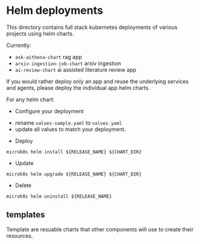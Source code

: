 
# Helm deployments

This directory contains full stack kubernetes deployments of 
various projects using helm charts.

Currently:

- `ask-aithena-chart` rag app
- `arxiv-ingestion-job-chart` arxiv ingestion
- `ai-review-chart` ai assisted literature review app

If you would rather deploy only an app and reuse the underlying services and agents,
please deploy the individual app helm charts.

For any helm chart:

* Configure your deployment
- rename `values-sample.yaml` to `values.yaml`
- update all values to match your deployment.

* Deploy
```shell 
microk8s helm install ${RELEASE_NAME} ${CHART_DIR}
```

* Update
```shell 
microk8s helm upgrade ${RELEASE_NAME} ${CHART_DIR}
```

* Delete
```shell 
microk8s helm uninstall ${RELEASE_NAME}
```

## templates

Template are resuable charts that other components will use to create their resources.